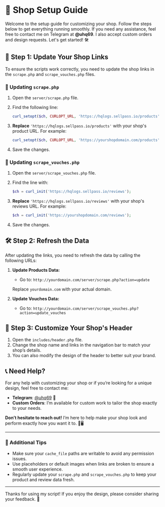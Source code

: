# 🚀 Shop Setup Guide

Welcome to the setup guide for customizing your shop. Follow the steps below to get everything running smoothly. If you need any assistance, feel free to contact me on Telegram at **@uhq69**. I also accept custom orders and design requests. Let's get started! 🛠️

## 📝 Step 1: Update Your Shop Links

To ensure the scripts work correctly, you need to update the shop links in the `scrape.php` and `scrape_vouches.php` files.

### 🔧 Updating `scrape.php`

1. Open the `server/scrape.php` file.
2. Find the following line:

   ```php
   curl_setopt($ch, CURLOPT_URL, 'https://hqlogs.sellpass.io/products');
   ```

3. **Replace** `'https://hqlogs.sellpass.io/products'` with your shop's product URL. For example:

   ```php
   curl_setopt($ch, CURLOPT_URL, 'https://yourshopdomain.com/products');
   ```

4. Save the changes.

### 🔧 Updating `scrape_vouches.php`

1. Open the `server/scrape_vouches.php` file.
2. Find the line with:

   ```php
   $ch = curl_init('https://hqlogs.sellpass.io/reviews');
   ```

3. **Replace** `'https://hqlogs.sellpass.io/reviews'` with your shop's reviews URL. For example:

   ```php
   $ch = curl_init('https://yourshopdomain.com/reviews');
   ```

4. Save the changes.

## 🛠️ Step 2: Refresh the Data

After updating the links, you need to refresh the data by calling the following URLs:

1. **Update Products Data:**
   - Go to: `http://yourdomain.com/server/scrape.php?action=update`
   
   Replace `yourdomain.com` with your actual domain.

2. **Update Vouches Data:**
   - Go to: `http://yourdomain.com/server/scrape_vouches.php?action=update_vouches`

## 🎨 Step 3: Customize Your Shop's Header

1. Open the `includes/header.php` file.
2. Change the shop name and links in the navigation bar to match your shop’s details.
3. You can also modify the design of the header to better suit your brand.

## 📞 Need Help?

For any help with customizing your shop or if you’re looking for a unique design, feel free to contact me:

- **Telegram**: [@uhq69](https://t.me/uhq69) 📲
- **Custom Orders**: I’m available for custom work to tailor the shop exactly to your needs. 

**Don’t hesitate to reach out!** I’m here to help make your shop look and perform exactly how you want it to. 🛒🖥️

---

### 🌟 Additional Tips

- Make sure your `cache_file` paths are writable to avoid any permission issues.
- Use placeholders or default images when links are broken to ensure a smooth user experience.
- Regularly update your `scrape.php` and `scrape_vouches.php` to keep your product and review data fresh.

---

Thanks for using my script! If you enjoy the design, please consider sharing your feedback. 🎉
